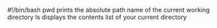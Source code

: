 #!/bin/bash
pwd prints the absolute path name of the current working directory
ls displays the contents list of your current directory
